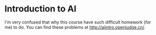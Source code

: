 # Introduction to AI

I'm very confused that why this course have such difficult homework (for me) to do. You can find these problems at http://aiintro.openjudge.cn/.